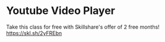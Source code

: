 # Youtube Video Player
Take this class for free with Skillshare's offer of 2 free months! https://skl.sh/2yFREbn
